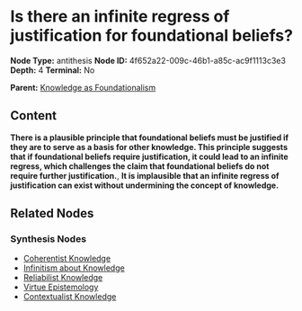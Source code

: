# Is there an infinite regress of justification for foundational beliefs?

**Node Type:** antithesis
**Node ID:** 4f652a22-009c-46b1-a85c-ac9f1113c3e3
**Depth:** 4
**Terminal:** No

**Parent:** [Knowledge as Foundationalism](knowledge-as-foundationalism-synthesis-64c5f0db-8092-4478-88ee-39de2ff14f63.md)

## Content

**There is a plausible principle that foundational beliefs must be justified if they are to serve as a basis for other knowledge. This principle suggests that if foundational beliefs require justification, it could lead to an infinite regress, which challenges the claim that foundational beliefs do not require further justification.**, **It is implausible that an infinite regress of justification can exist without undermining the concept of knowledge.**

## Related Nodes

### Synthesis Nodes

- [Coherentist Knowledge](coherentist-knowledge-synthesis-bf783a38-b275-4576-81d2-ab9dc51bc6fc.md)
- [Infinitism about Knowledge](infinitism-about-knowledge-synthesis-a9f8f5fc-fb05-43b2-90b7-43722d8f9d09.md)
- [Reliabilist Knowledge](reliabilist-knowledge-synthesis-9c413225-85ab-498c-b6ce-0abbe5f69fde.md)
- [Virtue Epistemology](virtue-epistemology-synthesis-b26d23e9-c89e-4ba0-a00b-cf1751a77f21.md)
- [Contextualist Knowledge](contextualist-knowledge-synthesis-2af57c4c-994f-43c7-8b23-278c534187bd.md)
